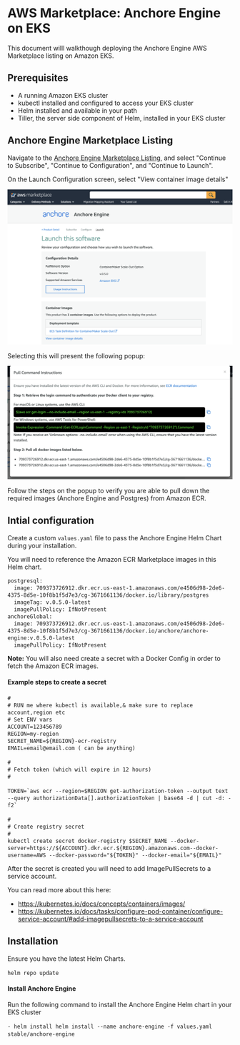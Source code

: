 # AWS Marketplace: Anchore Engine on EKS

This document willl walkthough deploying the Anchore Engine AWS Marketplace listing on Amazon EKS.

## Prerequisites

- A running Amazon EKS cluster
- kubectl installed and configured to access your EKS cluster
- Helm installed and available in your path
- Tiller, the server side component of Helm, installed in your EKS cluster

## Anchore Engine Marketplace Listing

Navigate to the [Anchore Engine Marketplace Listing](https://aws.amazon.com/marketplace/pp/B07XZ3JZ2R), and select "Continue to Subscribe", "Continue to Configuration", and "Continue to Launch".

On the Launch Configuration screen, select "View container image details"

![launch-screen](images/launch-config.png)

Selecting this will present the following popup:

![launch-popup](images/launch-config-popup.png)

Follow the steps on the popup to verify you are able to pull down the required images (Anchore Engine and Postgres) from Amazon ECR.

## Intial configuration

Create a custom `values.yaml` file to pass the Anchore Engine Helm Chart during your installation.

You will need to reference the Amazon ECR Marketplace images in this Helm chart. 

```
postgresql:
  image: 709373726912.dkr.ecr.us-east-1.amazonaws.com/e4506d98-2de6-4375-8d5e-10f8b1f5d7e3/cg-3671661136/docker.io/library/postgres
  imageTag: v.0.5.0-latest
  imagePullPolicy: IfNotPresent
anchoreGlobal:
  image: 709373726912.dkr.ecr.us-east-1.amazonaws.com/e4506d98-2de6-4375-8d5e-10f8b1f5d7e3/cg-3671661136/docker.io/anchore/anchore-engine:v.0.5.0-latest
  imagePullPolicy: IfNotPresent
```

**Note:** You will also need create a secret with a Docker Config in order to fetch the Amazon ECR images.

#### Example steps to create a secret

```
#
# RUN me where kubectl is available,& make sure to replace account,region etc
# Set ENV vars
ACCOUNT=123456789
REGION=my-region
SECRET_NAME=${REGION}-ecr-registry
EMAIL=email@email.com ( can be anything)

#
# Fetch token (which will expire in 12 hours)
#

TOKEN=`aws ecr --region=$REGION get-authorization-token --output text --query authorizationData[].authorizationToken | base64 -d | cut -d: -f2`

#
# Create registry secret
#
kubectl create secret docker-registry $SECRET_NAME --docker-server=https://${ACCOUNT}.dkr.ecr.${REGION}.amazonaws.com--docker-username=AWS --docker-password="${TOKEN}" --docker-email="${EMAIL}"
```

After the secret is created you will need to add ImagePullSecrets to a service account.

You can read more about this here:

- https://kubernetes.io/docs/concepts/containers/images/
- https://kubernetes.io/docs/tasks/configure-pod-container/configure-service-account/#add-imagepullsecrets-to-a-service-account

## Installation

Ensure you have the latest Helm Charts.

`helm repo update`

#### Install Anchore Engine

Run the following command to install the Anchore Engine Helm chart in your EKS cluster

`- helm install helm install --name anchore-engine -f values.yaml stable/anchore-engine`




